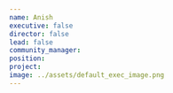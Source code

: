 ```yaml
---
name: Anish
executive: false
director: false
lead: false
community_manager: 
position:  
project:  
image: ../assets/default_exec_image.png
---
```

